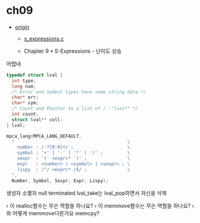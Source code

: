 # ch09

- [origin](https://www.buildyourownlisp.com/chapter9_s_expressions)
  - [s_expressions.c](https://github.com/orangeduck/BuildYourOwnLisp/blob/master/src/s_expressions.c)

  - Chapter 9 • S-Expressions - 난이도 상승

어렵네

``` c
typedef struct lval {
  int type;
  long num;
  /* Error and Symbol types have some string data */
  char* err;
  char* sym;
  /* Count and Pointer to a list of /.'"lval*" */
  int count;
  struct lval** cell;
} lval;

mpca_lang(MPCA_LANG_DEFAULT,
  "                                          \
    number : /-?[0-9]+/ ;                    \
    symbol : '+' | '-' | '*' | '/' ;         \
    sexpr  : '(' <expr>* ')' ;               \
    expr   : <number> | <symbol> | <sexpr> ; \
    lispy  : /^/ <expr>* /$/ ;               \
  ",
  Number, Symbol, Sexpr, Expr, Lispy);
```
생성자 소멸자
null terminated
lval_take는 lval_pop하면서 자신을 삭제

› 이 realloc함수는 무슨 역할을 하나요?
› 이 memmove함수는 무슨 역할을 하나요?
› 와 어떻게 memmove다른가요 memcpy?
